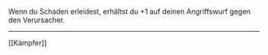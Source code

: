 Wenn du Schaden erleidest, erhältst du +1 auf deinen Angriffswurf gegen den Verursacher. 

---
[[Kämpfer]]
